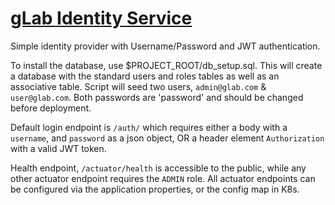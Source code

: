 # [gLab Identity Service](https://gitlab.com/galvanize-labs/glab-idp-service)

Simple identity provider with Username/Password and JWT authentication.

To install the database, use $PROJECT_ROOT/db_setup.sql.  This will create a 
database with the standard users and roles tables as well as an associative table. 
Script will seed two users, `admin@glab.com` & `user@glab.com`.  Both passwords are 
'password' and should be changed before deployment.

Default login endpoint is `/auth/` which requires either a body with a `username`,
and `password` as a json object, OR a header element `Authorization` with a valid JWT 
token.

Health endpoint, `/actuator/health` is accessible to the public, while any other
actuator endpoint requires the `ADMIN` role.  All actuator endpoints can be configured 
via the application properties, or the config map in K8s.




